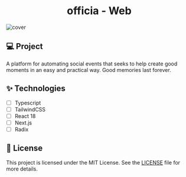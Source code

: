 <h1 align="center">
    officia - Web
</h1>

![cover](.github/cover.png?style=flat)


## 💻 Project
A platform for automating social events that seeks to help create good moments in an easy and practical way. Good memories last forever. 

## ✨ Technologies

- [ ] Typescript
- [ ] TailwindCSS
- [ ] React 18
- [ ] Next.js
- [ ] Radix

## 📄 License

This project is licensed under the MIT License. See the [LICENSE](LICENSE) file for more details.

<br />
